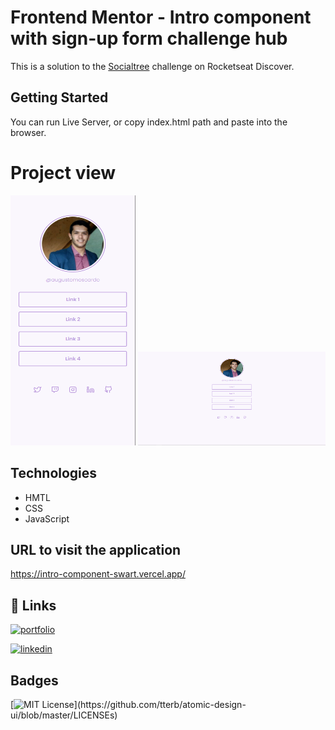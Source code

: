 # Frontend Mentor - Intro component with sign-up form challenge hub

This is a solution to the [Socialtree](https://efficient-sloth-d85.notion.site/Desafio-Social-Tree-a4008e467a3248c4b05c97cf78aea44f) challenge on Rocketseat Discover.

## Getting Started

You can run Live Server, or copy index.html path and paste into the browser.

# Project view

  <img src="assets/Screenshot_1.png" alt="Mobile design" width="200" height="400">
  <img src="assets/Screenshot_2.png" alt="Desktop design" width="300" height="150">

## Technologies

- HMTL
- CSS
- JavaScript

## URL to visit the application

https://intro-component-swart.vercel.app/

## 🔗 Links
[![portfolio](https://img.shields.io/badge/my_portfolio-000?style=for-the-badge&logo=ko-fi&logoColor=white)](https://github.com/augustomoscardo)

[![linkedin](https://img.shields.io/badge/linkedin-0A66C2?style=for-the-badge&logo=linkedin&logoColor=white)](https://www.linkedin.com/in/augustomoscardo)

## Badges

[![MIT License](https://img.shields.io/apm/l/atomic-design-ui.svg?)](https://github.com/tterb/atomic-design-ui/blob/master/LICENSEs)


